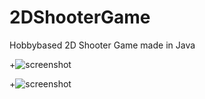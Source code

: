 # 2DShooterGame
Hobbybased 2D Shooter Game made in Java

+![screenshot](https://github.com/AndreFagereng/2DShooterGame/Screenshots/gameshot.png)

+![screenshot](https://github.com/AndreFagereng/GameOfLife/blob/master/screenshots/Skjermbilde_versjon2.png)

